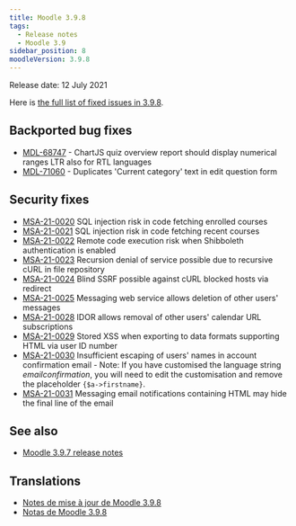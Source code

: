```yaml
---
title: Moodle 3.9.8
tags:
  - Release notes
  - Moodle 3.9
sidebar_position: 8
moodleVersion: 3.9.8
---
```

Release date: 12 July 2021

Here is [the full list of fixed issues in 3.9.8](https://tracker.moodle.org/secure/IssueNavigator!executeAdvanced.jspa?jqlQuery=project+%3D+mdl+AND+resolution+%3D+fixed+AND+fixVersion+in+%28%223.9.8%22%29+ORDER+BY+priority+DESC&runQuery=true&clear=true).

## Backported bug fixes

- [MDL-68747](https://tracker.moodle.org/browse/MDL-68747) - ChartJS quiz overview report should display numerical ranges LTR also for RTL languages
- [MDL-71060](https://tracker.moodle.org/browse/MDL-71060) - Duplicates 'Current category' text in edit question form

## Security fixes

- [MSA-21-0020](https://moodle.org/mod/forum/discuss.php?d=424797) SQL injection risk in code fetching enrolled courses
- [MSA-21-0021](https://moodle.org/mod/forum/discuss.php?d=424798) SQL injection risk in code fetching recent courses
- [MSA-21-0022](https://moodle.org/mod/forum/discuss.php?d=424799) Remote code execution risk when Shibboleth authentication is enabled
- [MSA-21-0023](https://moodle.org/mod/forum/discuss.php?d=424801) Recursion denial of service possible due to recursive cURL in file repository
- [MSA-21-0024](https://moodle.org/mod/forum/discuss.php?d=424802) Blind SSRF possible against cURL blocked hosts via redirect
- [MSA-21-0025](https://moodle.org/mod/forum/discuss.php?d=424803) Messaging web service allows deletion of other users' messages
- [MSA-21-0028](https://moodle.org/mod/forum/discuss.php?d=424806) IDOR allows removal of other users' calendar URL subscriptions
- [MSA-21-0029](https://moodle.org/mod/forum/discuss.php?d=424807) Stored XSS when exporting to data formats supporting HTML via user ID number
- [MSA-21-0030](https://moodle.org/mod/forum/discuss.php?d=424808) Insufficient escaping of users' names in account confirmation email - Note: If you have customised the language string *emailconfirmation*, you will need to edit the customisation and remove the placeholder <code>{$a->firstname}</code>.
- [MSA-21-0031](https://moodle.org/mod/forum/discuss.php?d=424809) Messaging email notifications containing HTML may hide the final line of the email

## See also

- [Moodle 3.9.7 release notes](/general/releases/3.9/3.9.7)

## Translations

- [Notes de mise à jour de Moodle 3.9.8](https://docs.moodle.org/fr/Notes_de_mise_à_jour_de_Moodle_3.9.8)
- [Notas de Moodle 3.9.8](https://docs.moodle.org/es/Notas_de_Moodle_3.9.8)
